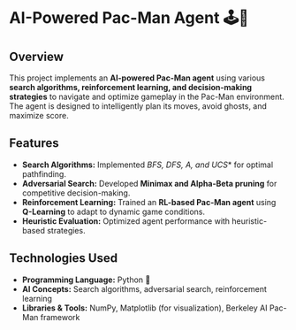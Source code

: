 # AI-Powered Pac-Man Agent 🕹️🤖

## Overview
This project implements an **AI-powered Pac-Man agent** using various **search algorithms, reinforcement learning, and decision-making strategies** to navigate and optimize gameplay in the Pac-Man environment. The agent is designed to intelligently plan its moves, avoid ghosts, and maximize score.

## Features
- **Search Algorithms:** Implemented **BFS, DFS, A*, and UCS** for optimal pathfinding.
- **Adversarial Search:** Developed **Minimax and Alpha-Beta pruning** for competitive decision-making.
- **Reinforcement Learning:** Trained an **RL-based Pac-Man agent** using **Q-Learning** to adapt to dynamic game conditions.
- **Heuristic Evaluation:** Optimized agent performance with heuristic-based strategies.

## Technologies Used
- **Programming Language:** Python 🐍
- **AI Concepts:** Search algorithms, adversarial search, reinforcement learning
- **Libraries & Tools:** NumPy, Matplotlib (for visualization), Berkeley AI Pac-Man framework
